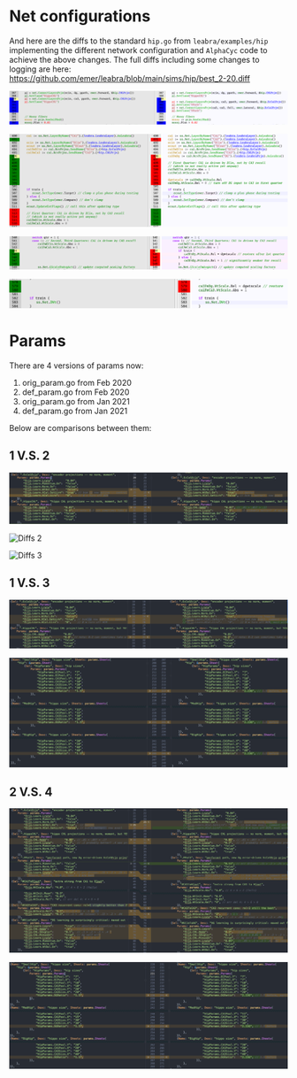 # Net configurations
And here are the diffs to the standard `hip.go` from `leabra/examples/hip` implementing the different network configuration and `AlphaCyc` code to achieve the above changes.  The full diffs including some changes to logging are here:  https://github.com/emer/leabra/blob/main/sims/hip/best_2-20.diff

![](fig_netconfig_diffs.png?raw=true "ConfigNet Diffs")

![](fig_alphacyc_diffs_1.png?raw=true "AlphaCyc Diffs 1")

![](fig_alphacyc_diffs_2.png?raw=true "AlphaCyc Diffs 2")

![](fig_alphacyc_diffs_3.png?raw=true "AlphaCyc Diffs 3")

# Params
There are 4 versions of params now:
1. orig_param.go from Feb 2020
2. def_param.go from Feb 2020
3. orig_param.go from Jan 2021
3. def_param.go from Jan 2021

Below are comparisons between them:

## 1 V.S. 2
![](1vs2_diffs_1.png?raw=true "Diffs 1")

![](1vs2_diffs_2.png.png?raw=true "Diffs 2")

![](1vs2_diffs_3.png.png?raw=true "Diffs 3")

## 1 V.S. 3
![](1vs3_diffs_1.png?raw=true "Diffs 1")

![](1vs3_diffs_2.png?raw=true "Diffs 2")

## 2 V.S. 4
![](2vs4_diffs_1.png?raw=true "Diffs 1")

![](2vs4_diffs_2.png?raw=true "Diffs 2")

